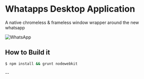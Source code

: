 Whatapps Desktop Application
============================

A native chromeless & frameless window wrapper around the new whatsapp
 
![WhatsApp](https://cdn.rawgit.com/radjivC/whatsapp-desktop/master/render/whatsappdesktop.png "WhatsApp Desktop")

## How to Build it

````bash
$ npm install && grunt nodewebkit
````

--


 


